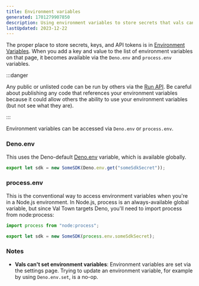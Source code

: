 ```yaml
---
title: Environment variables
generated: 1701279907850
description: Using environment variables to store secrets that vals can securely access
lastUpdated: 2023-12-22
---
```


The proper place to store secrets, keys, and API tokens is in
[Environment Variables](https://val.town/settings/environment-variables). When you add a key and value to
the list of environment variables on that page, it becomes available via the `Deno.env` and `process.env` variables.

:::danger

Any public or unlisted code can be run by others via the
[Run API](/api/run). Be careful about publishing any code that
references your environment variables because it could allow others the ability to use your
environment variables (but not see what they are).

:::

Environment variables can be accessed via `Deno.env` or `process.env`.

### Deno.env

This uses the Deno-default
[Deno.env](https://docs.deno.com/runtime/manual/basics/env_variables) variable,
which is available globally.

```ts
export let sdk = new SomeSDK(Deno.env.get("someSdkSecret"));
```

### process.env

This is the conventional way to access environment variables when you're in a
Node.js environment. In Node.js, process is an always-available global variable,
but since Val Town targets Deno, you'll need to import process from
node:process:

```ts
import process from "node:process";

export let sdk = new SomeSDK(process.env.someSdkSecret);
```

### Notes

- **Vals can't set environment variables**: Environment variables are set via the settings page. Trying to update an environment variable, for example by using `Deno.env.set`, is a no-op.
